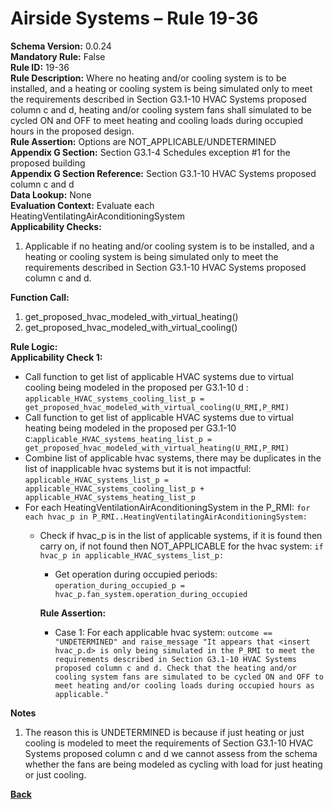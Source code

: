 # Airside Systems – Rule 19-36  
**Schema Version:** 0.0.24    
**Mandatory Rule:** False  
**Rule ID:** 19-36  
**Rule Description:** Where no heating and/or cooling system is to be installed, and a heating or cooling system is being simulated only to meet the requirements described in Section G3.1-10 HVAC Systems proposed column c and d, heating and/or cooling system fans shall simulated to be cycled ON and OFF to meet heating and cooling loads during occupied hours in the proposed design.  
**Rule Assertion:** Options are NOT_APPLICABLE/UNDETERMINED                                             
**Appendix G Section:** Section G3.1-4 Schedules exception #1 for the proposed building  
**Appendix G Section Reference:** Section G3.1-10 HVAC Systems proposed column c and d  
**Data Lookup:** None  
**Evaluation Context:** Evaluate each HeatingVentilatingAirAconditioningSystem  
**Applicability Checks:**

1. Applicable if no heating and/or cooling system is to be installed, and a heating or cooling system is being simulated only to meet the requirements described in Section G3.1-10 HVAC Systems proposed column c and d.

**Function Call:** 

1. get_proposed_hvac_modeled_with_virtual_heating()
2. get_proposed_hvac_modeled_with_virtual_cooling()

**Rule Logic:**  
**Applicability Check 1:**
- Call function to get list of applicable HVAC systems due to virtual cooling being modeled in the proposed per G3.1-10 d : `applicable_HVAC_systems_cooling_list_p = get_proposed_hvac_modeled_with_virtual_cooling(U_RMI,P_RMI)`
- Call function to get list of applicable HVAC systems due to virtual heating being modeled in the proposed per G3.1-10 c:`applicable_HVAC_systems_heating_list_p = get_proposed_hvac_modeled_with_virtual_heating(U_RMI,P_RMI)`
- Combine list of applicable hvac systems, there may be duplicates in the list of inapplicable hvac systems but it is not impactful: `applicable_HVAC_systems_list_p = applicable_HVAC_systems_cooling_list_p + applicable_HVAC_systems_heating_list_p`
- For each HeatingVentilationAirAconditioningSystem in the P_RMI: `for each hvac_p in P_RMI..HeatingVentilatingAirAconditioningSystem:`
    - Check if hvac_p is in the list of applicable systems, if it is found then carry on, if not found then NOT_APPLICABLE for the hvac system: `if hvac_p in applicable_HVAC_systems_list_p:`   
        - Get operation during occupied periods: `operation_during_occupied_p = hvac_p.fan_system.operation_during_occupied`  

        **Rule Assertion:**  
        - Case 1: For each applicable hvac system: `outcome == "UNDETERMINED" and raise_message "It appears that <insert hvac_p.d> is only being simulated in the P_RMI to meet the requirements described in Section G3.1-10 HVAC Systems proposed column c and d. Check that the heating and/or cooling system fans are simulated to be cycled ON and OFF to meet heating and/or cooling loads during occupied hours as applicable."`  
    
**Notes**  
1. The reason this is UNDETERMINED is because if just heating or just cooling is modeled to meet the requirements of Section G3.1-10 HVAC Systems proposed column c and d we cannot assess from the schema whether the fans are being modeled as cycling with load for just heating or just cooling.  


**[Back](../_toc.md)**